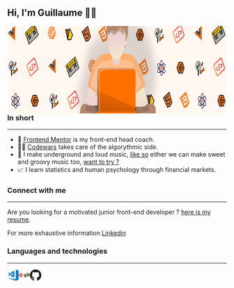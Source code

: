 ## Hi, I'm Guillaume 🙋‍♂️
<img align="left" alt="Working man with developments tools and languages, music and stocks icons" width="1920px" height="200px" src="./assets/Front_panel_github.jpg" />



### In short
---
* 💪 [Frontend Mentor](https://www.frontendmentor.io/profile/dtczelo) is my front-end head coach.
* 👨‍💻 [Codewars](https://www.codewars.com/users/dtczelo) takes care of the algorythmic side.
* 🎹 I make underground and loud music, [like so](https://www.youtube.com/user/DtCsound6temOfficiel)
either we can make sweet and groovy music too, [want to try ?](https://github.com/dtczelo/Drum-Sequencer-built-with-Tone.js-Vue.js-and-Vuex)
* 📈 I learn statistics and human psychology through financial markets.

### Connect with me
---
Are you looking for a motivated junior front-end developer ? [here is my resume](https://drive.google.com/file/d/1YLwagMQ20kgapUEoT1cMCemFjuEaMCfQ/view?usp=sharing).

For more exhaustive information [Linkedin](https://www.linkedin.com/in/guillaume-laloi-548b21180/)

### Languages and technologies
---
<img align="left" alt="Visual Studio Code" width="26px" src="https://raw.githubusercontent.com/github/explore/80688e429a7d4ef2fca1e82350fe8e3517d3494d/topics/visual-studio-code/visual-studio-code.png" /> 
<img align="left" alt="Git" width="26px" src="https://raw.githubusercontent.com/github/explore/80688e429a7d4ef2fca1e82350fe8e3517d3494d/topics/git/git.png" />
<img align="left" alt="GitHub" width="26px" src="https://raw.githubusercontent.com/github/explore/78df643247d429f6cc873026c0622819ad797942/topics/github/github.png" />



